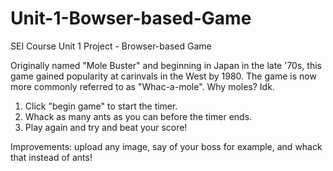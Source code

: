 # Unit-1-Bowser-based-Game
SEI Course Unit 1 Project - Browser-based Game

Originally named "Mole Buster" and beginning in Japan in the late '70s, this game gained popularity at carinvals in the West by 1980. The game is now more commonly referred to as "Whac-a-mole". Why moles? Idk. 

1. Click "begin game" to start the timer. 
2. Whack as many ants as you can before the timer ends.
3. Play again and try and beat your score!

Improvements: upload any image, say of your boss for example, and whack that instead of ants!


